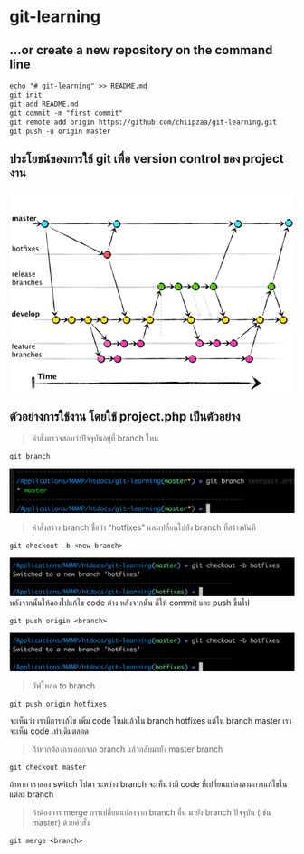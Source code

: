 # git-learning

## …or create a new repository on the command line
```
echo "# git-learning" >> README.md
git init
git add README.md
git commit -m "first commit"
git remote add origin https://github.com/chiipzaa/git-learning.git
git push -u origin master
```

## ประโยชน์ของการใช้ git เพื่อ version control ของ project งาน
![git-time](asset/gitflow.png)

## ตัวอย่างการใช้งาน โดยใช้ project.php เป็นตัวอย่าง

> คำสั่งตรวจสอบว่าปัจจุบันอยู่ที่ branch ไหน
```
git branch
```
![git-check-branch](asset/git-check-branch.png)

> คำสั่งสร้าง branch ชื่อว่า "hotfixes" และเปลี่ยนไปยัง branch ที่สร้างทันที
```
git checkout -b <new branch>
```
![git-new-branch](asset/git-new-branch.png)
หลังจากนั้นให้ลองไปแก้ไข code ต่าง
หลังจากนั้น ก็ให้ commit และ push ขึ้นไป
```
git push origin <branch>
```
![git-new-branch](asset/git-new-branch.png)
> อัฟโหลด to branch
```
git push origin hotfixes
```
จะเห็นว่า เรามีการแก้ไข เพิ่ม code ใหม่แล้วใน branch hotfixes แต่ใน branch master เราจะเห็น code เท่าเดิมตลอด

> ถ้าหากต้องการออกจาก branch แล้วกลับมายัง master branch
```
git checkout master
```
ถ้าหาก เราลอง switch ไปมา ระหว่าง branch จะเห็นว่ามี code ที่เปลี่ยนแปลงตามการแก้ไขในแต่ละ branch

> ถ้าต้องการ merge การเปลี่ยนแปลงจาก branch อื่น มายัง branch ปัจจุบัน (เช่น master) ด้วยคำสั่ง
```
git merge <branch>
```
